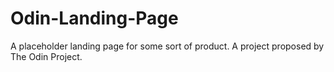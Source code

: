 # Odin-Landing-Page
A placeholder landing page for some sort of product. A project proposed by The Odin Project.